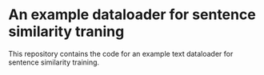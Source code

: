 # An example dataloader for sentence similarity traning
This repository contains the code for an example text dataloader for sentence similarity training.
